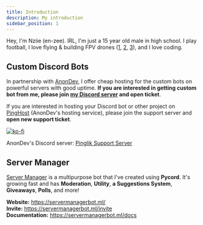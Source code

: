 ```yaml
---
title: Introduction
description: My introduction
sidebar_position: 1
---
```


Hey, I'm Nziie (en-zee). IRL, I'm just a 15 year old male in  high school. I play football, I love flying & building FPV drones ([1](https://youtu.be/LWsAbG3pAxQ), [2](https://youtu.be/NcBjx_eyvxc), [3](https://youtu.be/1U2aVQDbJ3o)), and I love coding.

## Custom Discord Bots
In partnership with [AnonDev](https://anondev.ml), I offer cheap hosting for the custom bots on powerful servers with good uptime. **If you are interested in getting custom bot from me, please join [my Discord server](/discord.html) and open ticket**.

If you are interested in hosting your Discord bot or other project on [PingHost](https://pinghost.pinglik.eu/) (AnonDev's hosting service), please join the support server and **open new support ticket**.


[![ko-fi](https://ko-fi.com/img/githubbutton_sm.svg)](https://ko-fi.com/J3J72WPRC)

AnonDev's Discord server: [Pinglik Support Server](https://pinglik.eu/support)


## Server Manager
[Server Manager](https://servermanagerbot.ml/invite) is a multipurpose bot that I've created using **Pycord**. It's growing fast and has **Moderation**, **Utility**, **a Suggestions System**, **Giveaways**, **Polls**, and more!

**Website:** https://servermanagerbot.ml/ <br/>
**Invite:** https://servermanagerbot.ml/invite <br/>
**Documentation:** https://servermanagerbot.ml/docs

<br/>
